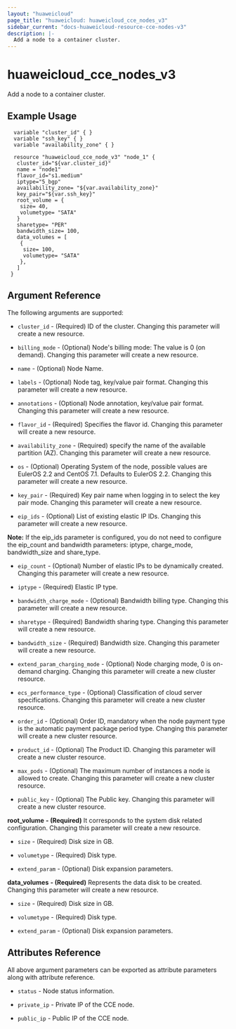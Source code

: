 ```yaml
---
layout: "huaweicloud"
page_title: "huaweicloud: huaweicloud_cce_nodes_v3"
sidebar_current: "docs-huaweicloud-resource-cce-nodes-v3"
description: |-
  Add a node to a container cluster. 
---
```



# huaweicloud_cce_nodes_v3
Add a node to a container cluster. 

## Example Usage

 ```hcl
   variable "cluster_id" { }
   variable "ssh_key" { }
   variable "availability_zone" { }

   resource "huaweicloud_cce_node_v3" "node_1" {
    cluster_id="${var.cluster_id}"
    name = "node1"
    flavor_id="s1.medium"
    iptype="5_bgp"
    availability_zone= "${var.availability_zone}"
    key_pair="${var.ssh_key}"
    root_volume = {
     size= 40,
     volumetype= "SATA"
    }
    sharetype= "PER"
    bandwidth_size= 100,
    data_volumes = [
     {
      size= 100,
      volumetype= "SATA"
     },
    ]
  }
 ```    


## Argument Reference
The following arguments are supported:

* `cluster_id` - (Required) ID of the cluster. Changing this parameter will create a new resource.

* `billing_mode` - (Optional) Node's billing mode: The value is 0 (on demand). Changing this parameter will create a new resource.

* `name` - (Optional) Node Name.

* `labels` - (Optional) Node tag, key/value pair format. Changing this parameter will create a new resource.

* `annotations` - (Optional) Node annotation, key/value pair format. Changing this parameter will create a new resource.
    
* `flavor_id` - (Required) Specifies the flavor id. Changing this parameter will create a new resource.
    
* `availability_zone` - (Required) specify the name of the available partition (AZ). Changing this parameter will create a new resource.

* `os` - (Optional) Operating System of the node, possible values are EulerOS 2.2 and CentOS 7.1. Defaults to EulerOS 2.2.
    Changing this parameter will create a new resource.

* `key_pair` - (Required) Key pair name when logging in to select the key pair mode. Changing this parameter will create a new resource.

* `eip_ids` - (Optional) List of existing elastic IP IDs. Changing this parameter will create a new resource.

**Note:**
If the eip_ids parameter is configured, you do not need to configure the eip_count and bandwidth parameters: iptype, charge_mode, bandwidth_size and share_type.

* `eip_count` - (Optional) Number of elastic IPs to be dynamically created. Changing this parameter will create a new resource.

* `iptype` - (Required) Elastic IP type. 

* `bandwidth_charge_mode` - (Optional) Bandwidth billing type. Changing this parameter will create a new resource.

* `sharetype` - (Required) Bandwidth sharing type. Changing this parameter will create a new resource.

* `bandwidth_size` - (Required) Bandwidth size. Changing this parameter will create a new resource.

* `extend_param_charging_mode` - (Optional) Node charging mode, 0 is on-demand charging. Changing this parameter will create a new cluster resource.

* `ecs_performance_type` - (Optional) Classification of cloud server specifications. Changing this parameter will create a new cluster resource.

* `order_id` - (Optional) Order ID, mandatory when the node payment type is the automatic payment package period type. Changing this parameter will create a new cluster resource.

* `product_id` - (Optional) The Product ID. Changing this parameter will create a new cluster resource.

* `max_pods` - (Optional) The maximum number of instances a node is allowed to create. Changing this parameter will create a new cluster resource.

* `public_key` - (Optional) The Public key. Changing this parameter will create a new cluster resource.

**root_volume** **- (Required)** It corresponds to the system disk related configuration. Changing this parameter will create a new resource.

* `size` - (Required) Disk size in GB.
    
* `volumetype` - (Required) Disk type.
    
* `extend_param` - (Optional) Disk expansion parameters. 

**data_volumes** **- (Required)** Represents the data disk to be created. Changing this parameter will create a new resource.
    
* `size` - (Required) Disk size in GB.
    
* `volumetype` - (Required) Disk type.
    
* `extend_param` - (Optional) Disk expansion parameters. 
    
## Attributes Reference

All above argument parameters can be exported as attribute parameters along with attribute reference.

 * `status` -  Node status information.

 * `private_ip` - Private IP of the CCE node.

 * `public_ip` - Public IP of the CCE node.
